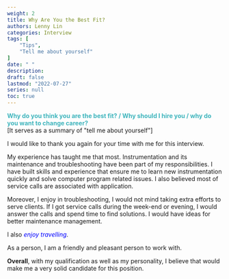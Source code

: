 ```yaml
---
weight: 2
title: Why Are You the Best Fit?
authors: Lenny Lin
categories: Interview
tags: [
    "Tips",
    "Tell me about yourself"
]
date: " "
description: 
draft: false
lastmod: "2022-07-27"
series: null
toc: true
---
```




**<font color =#3fb5bd>Why do you think you are the best fit? / Why should I hire you / why do you want to change career?</font>**  
[It serves as a summary of "tell me about yourself"]  

I would like to thank you again for your time with me for this interview.  

My experience has taught me that most.  Instrumentation and its maintenance and troubleshooting have been part of my responsibilities.  I have built skills and experience that ensure me to learn new instrumentation quickly and solve computer program related issues.  I also believed most of service calls are associated with application.  

Moreover, I enjoy in troubleshooting, I would not mind taking extra efforts to serve clients. If I got service calls during the week-end or evening, I would answer the calls and spend time to find solutions. I would have ideas for better maintenance management.  

I also *<font color ="blue">enjoy travelling</font>*.

As a person, I am a friendly and pleasant person to work with.

**Overall**, with my qualification as well as my personality, I believe that would make me a very solid candidate for this position.  